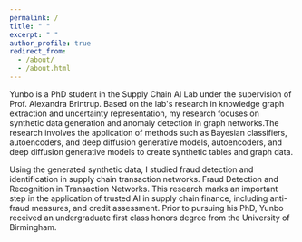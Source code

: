 ```yaml
---
permalink: /
title: " "
excerpt: " "
author_profile: true
redirect_from: 
  - /about/
  - /about.html
---
```


Yunbo is a PhD student in the Supply Chain AI Lab under the supervision of Prof. Alexandra Brintrup. Based on the lab's research in knowledge graph extraction and uncertainty representation, my research focuses on synthetic data generation and anomaly detection in graph networks.The research involves the application of methods such as Bayesian classifiers, autoencoders, and deep diffusion generative models, autoencoders, and deep diffusion generative models to create synthetic tables and graph data.

Using the generated synthetic data, I studied fraud detection and identification in supply chain transaction networks.
Fraud Detection and Recognition in Transaction Networks. This research marks an important step in the application of trusted AI in supply chain finance, including anti-fraud measures, and credit assessment. Prior to pursuing his PhD, Yunbo received an undergraduate first class honors degree from the University of Birmingham.

